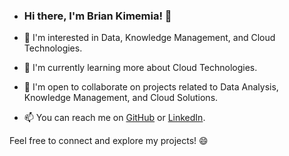 - ### Hi there, I'm Brian Kimemia! 👋

- 🔭 I'm interested in Data, Knowledge Management, and Cloud Technologies.
- 🌱 I'm currently learning more about Cloud Technologies.
- 💼 I'm open to collaborate on projects related to Data Analysis, Knowledge Management, and Cloud Solutions.
- 📫 You can reach me on [GitHub](https://github.com/BrianKN019) or [LinkedIn](https://www.linkedin.com/in/nbriankimemia019b).

Feel free to connect and explore my projects! 😄


<!---
BrianKN019/BrianKN019 is a ✨ special ✨ repository because its `README.md` (this file) appears on your GitHub profile.
You can click the Preview link to take a look at your changes.
--->
